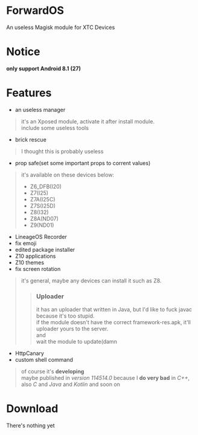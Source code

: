 # ForwardOS
An useless Magisk module for XTC Devices
# Notice
**only support Android 8.1 (27)**
# Features
- an useless manager
> it's an Xposed module, activate it after install module.<br>
> include some useless tools
- brick rescue
> I thought this is probably useless
- prop safe(set some important props to corrent values)
> it's available on these devices below:
> - Z6_DFB(I20)
> - Z7(I25)
> - Z7A(I25C)
> - Z7S(I25D)
> - Z8(I32)
> - Z8A(ND07)
> - Z9(ND01)
- LineageOS Recorder
- fix emoji
- edited package installer
- Z10 applications
- Z10 themes
- fix screen rotation
> it's general, maybe any devices can install it such as Z8.
>> ### Uploader
>> it has an uploader that written in Java, but I'd like to fuck javac because it's too stupid.<br>
>> if the module doesn't have the correct framework-res.apk, it'll uploader yours to the server.<br>
>> and<br>
>> wait the module to update(damn
- HttpCanary
- custom shell command
> of course it's **developing**<br>
> maybe published in *version 114514.0* because I **do very bad** in *C++*, also *C* and *Java* and *Kotlin* and soon on
# Download
There's nothing yet
